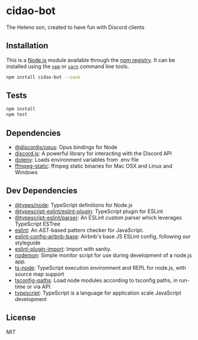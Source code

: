 # cidao-bot

The Heleno son, created to have fun with Discord clients

## Installation

This is a [Node.js](https://nodejs.org/) module available through the 
[npm registry](https://www.npmjs.com/). It can be installed using the 
[`npm`](https://docs.npmjs.com/getting-started/installing-npm-packages-locally)
or 
[`yarn`](https://yarnpkg.com/en/)
command line tools.

```sh
npm install cidao-bot --save
```

## Tests

```sh
npm install
npm test
```

## Dependencies

- [@discordjs/opus](https://ghub.io/@discordjs/opus): Opus bindings for Node
- [discord.js](https://ghub.io/discord.js): A powerful library for interacting with the Discord API
- [dotenv](https://ghub.io/dotenv): Loads environment variables from .env file
- [ffmpeg-static](https://ghub.io/ffmpeg-static): ffmpeg static binaries for Mac OSX and Linux and Windows

## Dev Dependencies

- [@types/node](https://ghub.io/@types/node): TypeScript definitions for Node.js
- [@typescript-eslint/eslint-plugin](https://ghub.io/@typescript-eslint/eslint-plugin): TypeScript plugin for ESLint
- [@typescript-eslint/parser](https://ghub.io/@typescript-eslint/parser): An ESLint custom parser which leverages TypeScript ESTree
- [eslint](https://ghub.io/eslint): An AST-based pattern checker for JavaScript.
- [eslint-config-airbnb-base](https://ghub.io/eslint-config-airbnb-base): Airbnb&#39;s base JS ESLint config, following our styleguide
- [eslint-plugin-import](https://ghub.io/eslint-plugin-import): Import with sanity.
- [nodemon](https://ghub.io/nodemon): Simple monitor script for use during development of a node.js app.
- [ts-node](https://ghub.io/ts-node): TypeScript execution environment and REPL for node.js, with source map support
- [tsconfig-paths](https://ghub.io/tsconfig-paths): Load node modules according to tsconfig paths, in run-time or via API.
- [typescript](https://ghub.io/typescript): TypeScript is a language for application scale JavaScript development

## License

MIT
